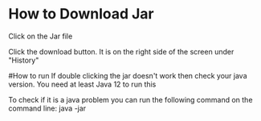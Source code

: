 # How to Download Jar
Click on the Jar file

Click the download button. It is on the right side of the screen under "History"

#How to run
If double clicking the jar doesn't work then check your java version. You need at least Java 12 to run this

To check if it is a java problem you can run the following command on the command line: java -jar <jar file path>
